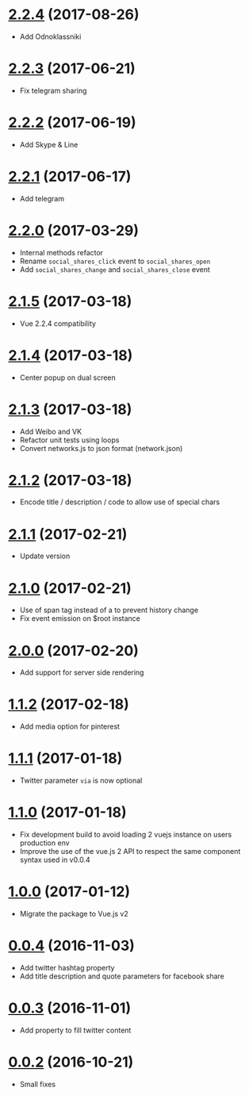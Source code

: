 <a name="2.2.4"></a>
# [2.2.4](https://github.com/nicolasbeauvais/vue-social-sharing/compare/2.2.3...2.2.4) (2017-08-26)
- Add Odnoklassniki

<a name="2.2.3"></a>
# [2.2.3](https://github.com/nicolasbeauvais/vue-social-sharing/compare/2.2.2...2.2.3) (2017-06-21)
- Fix telegram sharing

<a name="2.2.2"></a>
# [2.2.2](https://github.com/nicolasbeauvais/vue-social-sharing/compare/2.2.1...2.2.2) (2017-06-19)
- Add Skype & Line

<a name="2.2.1"></a>
# [2.2.1](https://github.com/nicolasbeauvais/vue-social-sharing/compare/2.2.0...2.2.1) (2017-06-17)
- Add telegram

<a name="2.2.0"></a>
# [2.2.0](https://github.com/nicolasbeauvais/vue-social-sharing/compare/2.1.5...2.2.0) (2017-03-29)
- Internal methods refactor
- Rename `social_shares_click` event to `social_shares_open`
- Add `social_shares_change` and `social_shares_close` event

<a name="2.1.5"></a>
# [2.1.5](https://github.com/nicolasbeauvais/vue-social-sharing/compare/2.1.4...2.1.5) (2017-03-18)
- Vue 2.2.4 compatibility

<a name="2.1.4"></a>
# [2.1.4](https://github.com/nicolasbeauvais/vue-social-sharing/compare/2.1.3...2.1.4) (2017-03-18)
- Center popup on dual screen

<a name="2.1.3"></a>
# [2.1.3](https://github.com/nicolasbeauvais/vue-social-sharing/compare/2.1.2...2.1.3) (2017-03-18)
- Add Weibo and VK
- Refactor unit tests using loops
- Convert networks.js to json format (network.json)

<a name="2.1.2"></a>
# [2.1.2](https://github.com/nicolasbeauvais/vue-social-sharing/compare/2.1.1...2.1.2) (2017-03-18)
- Encode title / description / code to allow use of special chars

<a name="2.1.1"></a>
# [2.1.1](https://github.com/nicolasbeauvais/vue-social-sharing/compare/2.1.0...2.1.1) (2017-02-21)
- Update version

<a name="2.1.0"></a>
# [2.1.0](https://github.com/nicolasbeauvais/vue-social-sharing/compare/2.0.0...2.1.0) (2017-02-21)
- Use of span tag instead of a to prevent history change
- Fix event emission on $root instance

<a name="2.0.0"></a>
# [2.0.0](https://github.com/nicolasbeauvais/vue-social-sharing/compare/1.1.2...2.0.0) (2017-02-20)
- Add support for server side rendering

<a name="1.1.2"></a>
# [1.1.2](https://github.com/nicolasbeauvais/vue-social-sharing/compare/1.1.1...1.1.2) (2017-02-18)
- Add media option for pinterest

<a name="1.1.1"></a>
# [1.1.1](https://github.com/nicolasbeauvais/vue-social-sharing/compare/1.1.0...1.1.1) (2017-01-18)
- Twitter parameter `via` is now optional

<a name="1.1.0"></a>
# [1.1.0](https://github.com/nicolasbeauvais/vue-social-sharing/compare/1.0.0...1.1.0) (2017-01-18)
- Fix development build to avoid loading 2 vuejs instance on users production env
- Improve the use of the vue.js 2 API to respect the same component syntax used in v0.0.4

<a name="1.0.0"></a>
# [1.0.0](https://github.com/nicolasbeauvais/vue-social-sharing/compare/0.0.4...1.0.0) (2017-01-12)
- Migrate the package to Vue.js v2

<a name="0.0.4"></a>
# [0.0.4](https://github.com/nicolasbeauvais/vue-social-sharing/compare/0.0.3...0.0.4) (2016-11-03)
- Add twitter hashtag property
- Add title description and quote parameters for facebook share

<a name="0.0.3"></a>
# [0.0.3](https://github.com/nicolasbeauvais/vue-social-sharing/compare/0.0.2...0.0.3) (2016-11-01)
- Add property to fill twitter content

<a name="0.0.2"></a>
# [0.0.2](https://github.com/nicolasbeauvais/vue-social-sharing/compare/0.0.1...0.0.2) (2016-10-21)
- Small fixes
